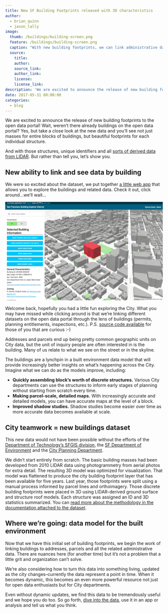 ```yaml
---
title: New SF Building Footprints released with 3D characteristics
author:
  - brian_quinn
  - jason_lally
image:
  thumb: /buildings/building-screen.png
  feature: /buildings/building-screen.png
  caption: "With new building footprints, we can link administrative data and explore in ways we haven't been able to before"
  source:
    title:
    author:
    source_link:
    author_link:
    license:
    license_link:
description: 'We are excited to announce the release of new building footprints to the open data portal! Wait, weren’t there already buildings on the open data portal? Yes, but take a close look at the new data and you’ll see not just masses for entire blocks of buildings, but beautiful footprints for each individual structure.'
date: 2017-05-31 00:00:00
categories:
  - blog
---
```



We are excited to announce the release of new building footprints to the open data portal! Wait, weren’t there already buildings on the open data portal? Yes, but take a close look at the new data and you’ll see not just masses for entire blocks of buildings, but beautiful footprints for each individual structure.

And with those structures, unique identifiers and all [sorts of derived data from LIDAR](http://oceanservice.noaa.gov/facts/lidar.html). But rather than tell you, let’s show you.

## New ability to link and see data by building

We were so excited about the dataset, we put together [a little web app](https://datasf.org/sf-building-explorer) that allows you to explore the buildings and related data. Check it out, click around…we’ll wait…

[![](/uploads/versions/screen-shot-2017-05-31-at-9-57-10-am-2---x----1440-900x---.png)](https://datasf.org/sf-building-explorer)

Welcome back, hopefully you had a little fun exploring the City. What you may have missed while clicking around is that we’re linking different datasets on the open data portal through the lens of buildings (permits, planning entitlements, inspections, etc.). P.S. [source code available](https://github.com/DataSF/sf-building-explorer) for those of you that are curious :-)

Addresses and parcels end up being pretty common geographic units on City data, but the unit of inquiry people are often interested in is the building. Many of us relate to what we see on the street or in the skyline.

The buildings are a lynchpin in a built environment data model that will provide increasingly better insights on what’s happening across the City. Imagine what we can do as the models improve, including:

* **Quickly assembling block’s worth of discrete structures.** Various City departments can use the structures to inform early stages of planning without starting from scratch every time.
* **Making parcel-scale, detailed maps.** With increasingly accurate and detailed models, you can have accurate maps at the level of a block.
* **Improved shadow studies.** Shadow studies become easier over time as more accurate data becomes available at scale.

## City teamwork = new buildings dataset

This new data would not have been possible without the efforts of the [Department of Technology’s SFGIS division](http://tech.sfgov.org/), the [SF Department of Environment](https://sfenvironment.org/) and the [City Planning Department](http://sf-planning.org/).

We didn’t start entirely from scratch. The basic building masses had been developed from 2010 LIDAR data using photogrammetry from aerial photos for extra detail. The resulting 3D model was optimized for visualization. That model was flattened to produce the city building footprint layer that has been available for five years. Last year, those footprints were split using a manual process informed by parcel lines and orthoimagery. Those discrete building footprints were placed in 3D using LIDAR-derived ground surface and structure roof models. Each structure was assigned an ID and 3D statistics summarized. You can [read more about the methodology in the documentation attached to the dataset](https://data.sfgov.org/d/72ai-zege/about).

## Where we’re going: data model for the built environment

Now that we have this initial set of building footprints, we begin the work of linking buildings to addresses, parcels and all the related administrative data. There are nuances here (for another time) but it’s not a problem that a little grit and organization can’t solve.

We’re also considering how to turn this data into something living, updated as the city changes–currently the data represent a point in time. When it becomes dynamic, this becomes an even more powerful resource not just for open data enthusiasts but for City departments.

Even without dynamic updates, we find this data to be tremendously useful and we hope you do too. So go forth, [dive into the data](https://data.sfgov.org/Housing-and-Buildings/Building-Footprints/72ai-zege), use it in an app or analysis and tell us what you think.